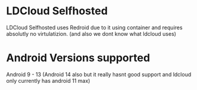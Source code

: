 # LDCloud Selfhosted
LDCloud Selfhosted uses Redroid due to it using container and requires absolutly no virtulatizion. (and also we dont know what ldcloud uses)
# Android Versions supported
Android 9 - 13 (Android 14 also  but it really hasnt good support and ldcloud only currently has android 11 max)
